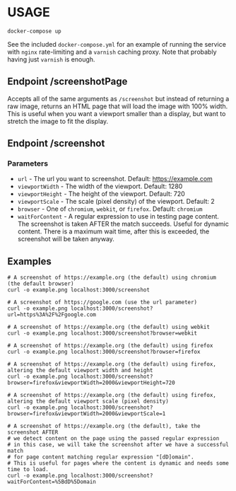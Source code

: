 USAGE
=====

```
docker-compose up
```

See the included `docker-compose.yml` for an example of
running the service with `nginx` rate-limiting and a
`varnish` caching proxy. Note that probably having
just `varnish` is enough.

## Endpoint /screenshotPage

Accepts all of the same arguments as `/screenshot` but
instead of returning a raw image, returns an HTML page
that will load the image with 100% width. This is useful
when you want a viewport smaller than a display, but want
to stretch the image to fit the display.

## Endpoint /screenshot

### Parameters

* `url` - The url you want to screenshot. Default: https://example.com
* `viewportWidth` - The width of the viewport. Default: 1280
* `viewportHeight` - The height of the viewport. Default: 720
* `viewportScale` - The scale (pixel density) of the viewport. Default: 2
* `browser` - One of `chromium`, `webkit`, or `firefox`. Default: `chromium`
* `waitForContent` - A regular expression to use in testing page 
  content. The screenshot is taken AFTER the match 
  succeeds. Useful for dynamic content. There is a maximum wait time,
  after this is exceeded, the screenshot will be taken anyway.

## Examples

```shell
# A screenshot of https://example.org (the default) using chromium (the default browser)
curl -o example.png localhost:3000/screenshot

# A screenshot of https://google.com (use the url parameter)
curl -o example.png localhost:3000/screenshot?url=https%3A%2F%2Fgoogle.com

# A screenshot of https://example.org (the default) using webkit
curl -o example.png localhost:3000/screenshot?browser=webkit

# A screenshot of https://example.org (the default) using firefox
curl -o example.png localhost:3000/screenshot?browser=firefox

# A screenshot of https://example.org (the default) using firefox, altering the default viewport width and height
curl -o example.png localhost:3000/screenshot?browser=firefox&viewportWidth=2000&viewportHeight=720

# A screenshot of https://example.org (the default) using firefox, altering the default viewport scale (pixel density)
curl -o example.png localhost:3000/screenshot?browser=firefox&viewportWidth=2000&viewportScale=1

# A screenshot of https://example.org (the default), take the screenshot AFTER
# we detect content on the page using the passed regular expression
# in this case, we will take the screenshot after we have a successful match
# for page content matching regular expression "[dD]omain".
# This is useful for pages where the content is dynamic and needs some time to load.
curl -o example.png localhost:3000/screenshot?waitForContent=%5BdD%5Domain
```